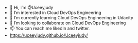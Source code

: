 - 👋 Hi, I’m @Uceeyjudy
- 👀 I’m interested in Cloud DevOps Engineering 
- 🌱 I’m currently learning Cloud DevOps Engineering in Udacity
- 💞️ I’m looking to collaborate on Cloud DevOps Engineering 
- 📫 You can reach me likedIn and twitter.
- https://uceeyjudy.github.io/Uceeyjudy/

<!---
Uceeyjudy/Uceeyjudy is a ✨ special ✨ repository because its `README.md` (this file) appears on your GitHub profile.
You can click the Preview link to take a look at your changes.
--->

